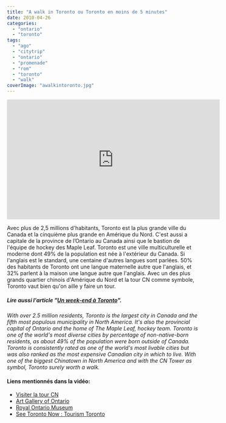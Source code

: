 ```yaml
---
title: "A walk in Toronto ou Toronto en moins de 5 minutes"
date: 2010-04-26
categories: 
  - "ontario"
  - "toronto"
tags: 
  - "ago"
  - "citytrip"
  - "ontario"
  - "promenade"
  - "rom"
  - "toronto"
  - "walk"
coverImage: "awalkintoronto.jpg"
---
```


<iframe src="https://www.youtube.com/embed/iEFe9YuCE-w" width="560" height="315" frameborder="0" allowfullscreen="allowfullscreen"></iframe>

Avec plus de 2,5 millions d'habitants, Toronto est la plus grande ville du Canada et la cinquième plus grande en Amérique du Nord. C'est aussi a capitale de la province de l’Ontario au Canada ainsi que le bastion de l'équipe de hockey des Maple Leaf. Toronto est une ville multiculturelle et moderne dont 49% de la population est née à l'extérieur du Canada. Si l'anglais est le standard, une centaine d'autres langues sont parlées. 50% des habitants de Toronto ont une langue maternelle autre que l'anglais, et 32% parlent à la maison une langue autre que l'anglais. Avec un des plus grands quartier chinois d'Amérique du Nord et la tour CN comme symbole, Toronto vaut bien qu'on aille y faire un tour.

##### Lire aussi l'article "[Un week-end à Toronto](https://noteauvoyageur.eu/un-week-end-bien-rempli-a-toronto/)".

_With over 2.5 million residents, Toronto is the largest city in Canada and the fifth most populous municipality in North America. It's also the provincial capital of Ontario and the home of The Maple Leaf, hockey team. Toronto is one of the world's most diverse cities by percentage of non-native-born residents, as about 49% of the population were born outside of Canada. Toronto is consistently rated as one of the world's most livable cities but was also ranked as the most expensive Canadian city in which to live. With one of the biggest Chinatown in North America and with the CN Tower as symbol, Toronto surely worth a walk._

#### Liens mentionnés dans la vidéo:

- [Visiter la tour CN](http://www.cntower.ca/)
- [Art Gallery of Ontario](http://www.ago.net/)
- [Royal Ontario Museum](http://www.rom.on.ca/)
- [See Toronto Now : Tourism Toronto](http://www.seetorontonow.com/)
